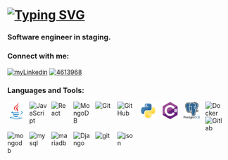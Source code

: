# [![Typing SVG](https://readme-typing-svg.demolab.com?font=Fira+Code&pause=1000&color=9A237B&width=435&lines=Hi+there%2C+I'm+Haitham%F0%9F%91%8B)](https://git.io/typing-svg)

### Software engineer in staging.


### Connect with me:
<a href="https://www.linkedin.com/in/adhaitham/" target="blank"><img align="center" src="https://raw.githubusercontent.com/rahuldkjain/github-profile-readme-generator/master/src/images/icons/Social/linked-in-alt.svg" alt="myLinkedin" height="30" width="40" /></a>
<a href="https://stackoverflow.com/users/20870221/ahmed-haitham" target="blank"><img align="center" src="https://raw.githubusercontent.com/rahuldkjain/github-profile-readme-generator/master/src/images/icons/Social/stack-overflow.svg" alt="4613968" height="30" width="40" /></a>



### Languages and Tools:

<img align="left" alt="Java" width="40px" src="https://raw.githubusercontent.com/devicons/devicon/master/icons/java/java-original.svg" style="padding-right:10px;"/>
<img align="left" alt="JavaScript" width="40px" src="https://cdn.jsdelivr.net/gh/devicons/devicon/icons/javascript/javascript-original.svg" style="padding-right:10px;" />
<img align="left" alt="React" width="40px" src="https://cdn.jsdelivr.net/gh/devicons/devicon/icons/react/react-original.svg" style="padding-right:10px;"/>
<img align="left" alt="MongoDB" width="40px" src="https://cdn.jsdelivr.net/gh/devicons/devicon/icons/mongodb/mongodb-original.svg" style="padding-right:10px;"/>
<img align="left" alt="Git" width="40px" src="https://cdn.jsdelivr.net/gh/devicons/devicon/icons/git/git-original.svg" style="padding-right:10px;" />
<img align="left" alt="GitHub" width="40px" src="https://user-images.githubusercontent.com/3369400/139447912-e0f43f33-6d9f-45f8-be46-2df5bbc91289.png" style="padding-right:10px;" />
<img align="left" alt="Python" width="40px" src="https://raw.githubusercontent.com/devicons/devicon/master/icons/python/python-original.svg" style="padding-right:10px;"/>
<img align="left" alt="csharp" width="40px" src="https://raw.githubusercontent.com/devicons/devicon/master/icons/csharp/csharp-original.svg" style="padding-right:10px;"/>
<img align="left" alt="postgresql" width="40px" src="https://raw.githubusercontent.com/devicons/devicon/master/icons/postgresql/postgresql-original-wordmark.svg" style="padding-right:10px;"/>
<img align="left" alt="Docker" width="40px" src="https://github.com/xDido/xDido/assets/73004262/dfbef5e9-3f23-447f-b92f-b787d75ce8f3" style="padding-right:10px;"/>
<img align="left" alt="Gitlab" width="40px" src="https://github.com/xDido/xDido/assets/73004262/ec425c30-2882-4fdf-bb41-7bd16c16954a" style="padding-right:10px;"/>
<img align="left" alt="mongodb" width="40px" src="https://github.com/xDido/xDido/assets/73004262/06d9f192-57f8-4cac-9222-6a0fb4b5d56d" style="padding-right:10px;"/>
<img align="left" alt="mysql" width="40px" src="https://github.com/xDido/xDido/assets/73004262/d09ceb04-3316-43bb-a752-65c7a4fe4df7" style="padding-right:10px;"/>
<img align="left" alt="mariadb" width="40px" src="https://github.com/xDido/xDido/assets/73004262/b38b4c93-e997-4006-a895-1143248cd3ca" style="padding-right:10px;"/><br>
<img align="left" alt="Django" width="40px" src="https://github.com/xDido/xDido/assets/73004262/c8d83634-f756-4bd0-b916-f27be740a161" style="padding-right:10px;"/>
<img align="left" alt="git" width="40px" src="https://github.com/xDido/xDido/assets/73004262/6c9d6ae9-7d97-4745-92ad-4017b2ed4b14" style="padding-right:10px;"/>
<img align="left" alt="json" width="40px" src="https://github.com/xDido/xDido/assets/73004262/20445972-da97-4d43-be09-734299d744f1" style="padding-right:10px;"/>

<br>
<br>
